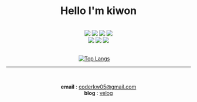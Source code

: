 

<!--
**KIWONY/KIWONY** is a ✨ _special_ ✨ repository because its `README.md` (this file) appears on your GitHub profile.
-->

<div align="center">

# Hello I'm kiwon 

<br/>

</div>

<div align="center"> 
<img src="https://img.shields.io/badge/Python-3766AB?style=flat-square&logo=Python&logoColor=white"/></a>
<img src="https://img.shields.io/badge/Django-092E20?style=flat-square&logo=Django&logoColor=white"/></a>
<img src="https://img.shields.io/badge/Django_REST_framework-ff1709?style=flat-square&logo=Django&logoColor=white"/></a>
<img src="https://img.shields.io/badge/MongoDB-47A248?style=flat-square&logo=MongoDB&logoColor=white"/></a>
<br/>
<img src="https://img.shields.io/badge/Git-F05032?style=flat-square&logo=Git&logoColor=white"/></a>   
<img src="https://img.shields.io/badge/Docker-2496ED?style=flat-square&logo=Docker&logoColor=white">
<img src="https://img.shields.io/badge/AWS%20ec2-232F3E?style=flat-square&logo=Amazon%20AWS&logoColor=white">
</div>

<br/>

<div align="center">

[![Top Langs](https://github-readme-stats.vercel.app/api/top-langs/?username=KIWONY&layout=compact)](https://github.com/KIWONY/github-readme-stats)&nbsp;&nbsp;&nbsp;&nbsp;&nbsp;&nbsp;

</div>


<hr>
<br/>
<div align="center"> 

**email** : <coderkw05@gmail.com>   
**blog** : [velog](https://velog.io/@kiwony_)


</div>
